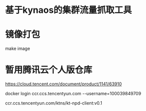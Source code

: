 # 基于kynaos的集群流量抓取工具

# 镜像打包

make image

# 暂用腾讯云个人版仓库

https://cloud.tencent.com/document/product/1141/63910

docker login ccr.ccs.tencentyun.com --username=100039849709

ccr.ccs.tencentyun.com/ktns/kt-npd-client:v0.1